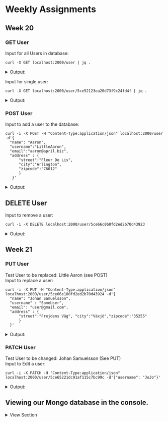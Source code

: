 # Weekly Assignments

## Week 20
### GET User
Input for all Users in database:
```
curl -X GET localhost:2000/user | jq .
```
<details>
  <summary> Output: </summary>
  <p>
    
```
[
  {
    "address": {
      "street": "Kulas Light",
      "city": "Gwenborough",
      "zipcode": "92998"
    },
    "_id": "5ce52123ea20d73f9c24fd4f",
    "name": "Leanne Graham",
    "username": "Bret",
    "email": "Sincere@april.biz",
    "__v": 0
  },
  {
    "address": {
      "street": "Victor Plains",
      "city": "Wisokyburgh",
      "zipcode": "90566"
    },
    "_id": "5ce521a2ea20d73f9c24fd50",
    "name": "Ervin Howell",
    "username": "Antonette",
    "email": "Shana@melissa.tv",
    "__v": 0
  },
  {
    "address": {
      "street": "Lebsack Ln.",
      "city": "Elvis South",
      "zipcode": "76920"
    },
    "_id": "5ce651a6dc91af115c7bc99b",
    "name": "Clementine Bauch",
    "username": "Samantha",
    "email": "Nathan@yenisa.net",
    "__v": 0
  },
  {
    "address": {
      "street": "Lebsack Ln."
    },
    "_id": "5ce65221dc91af115c7bc99c",
    "name": "Patrick Lebsack",
    "username": "Karianne",
    "email": "Julianne@kory.net",
    "__v": 0
  }
]
```
    
  </p></details>

Input for single user:

```
curl -X GET localhost:2000/user/5ce52123ea20d73f9c24fd4f | jq .
```

<details>
  <summary> Output: </summary>
  <p>
  
```
{
  "address": {
    "street": "Kulas Light",
    "city": "Gwenborough",
    "zipcode": "92998"
  },
  "_id": "5ce52123ea20d73f9c24fd4f",
  "name": "Leanne Graham",
  "username": "Bret",
  "email": "Sincere@april.biz",
  "__v": 0
}
```
  </p></details>
  
### POST User
Input to add a user to the database:
```
curl -i -X POST -H "Content-Type:application/json" localhost:2000/user -d'{
  "name": "Aaron", 
  "username":"LittleAaron", 
  "email":"aaron@april.biz", 
  "address" : {
      "street":"Fleur De Lis",
      "city":"Arlington",
      "zipcode":"76012"
      }
   }'
```   
<details>
  <summary> Output: </summary>
  <p>
   
```
TP/1.1 201 Created
X-Powered-By: Express
Content-Type: text/html; charset=utf-8
Content-Length: 30
ETag: W/"1e-YTx+dLO2dm61SruAw5IffrD4+8E"
Date: Thu, 23 May 2019 09:46:51 GMT
Connection: keep-alive

 -LittleAaron has been added.-
```

</p></details>

## DELETE User
Input to remove a user:
```
curl -i -X DELETE localhost:2000/user/5ce66c0b0fd2ed2b70d43923
```
<details>
  <summary> Output: </summary>
  <p>

```
TP/1.1 200 OK
X-Powered-By: Express
Content-Type: text/html; charset=utf-8
Content-Length: 32
ETag: W/"20-N0LX8yKQ/nqR4oZfDOSICcIq7To"
Date: Thu, 23 May 2019 09:51:29 GMT
Connection: keep-alive

 -LittleAaron has been deleted.-
```

  </p></details>

## Week 21
### PUT User
Test User to be replaced: Little Aaron (see POST)<br>
Input to replace a user:
```
curl -i -X PUT -H "Content-Type:application/json" localhost:2000/user/5ce66e180fd2ed2b70d43924 -d'{
  "name": "Johan Samuelsson", 
  "username" : "SomeUser", 
  "email": "user@gmail.com", 
  "address" : {
      "street":"Frejdens Väg", "city":"Växjö","zipcode":"35255"
      }
  }'
  ```
<details>
  <summary> Output: </summary>
  <p>


```
TP/1.1 200 OK
X-Powered-By: Express
Content-Type: text/html; charset=utf-8
Content-Length: 35
ETag: W/"23-4fITJAaO8+0zr7quCJsUYvgBtws"
Date: Thu, 23 May 2019 09:59:59 GMT
Connection: keep-alive

 -SomeUser has replaced this user.-

```

  </p></details>

### PATCH User
Test User to be changed: Johan Samuelsson (See PUT)<br>
Input to Edit a user:
```
curl -i -X PATCH -H "Content-Type:application/json" localhost:2000/user/5ce65221dc91af115c7bc99c -d'{"username": "JoJo"}'
```
<details>
  <summary> Output: </summary>
  <p>

```
TP/1.1 200 OK
X-Powered-By: Express
Content-Type: text/html; charset=utf-8
Content-Length: 25
ETag: W/"19-QrhlyPK966RH0U4rDY2T33CukS0"
Date: Thu, 23 May 2019 10:06:25 GMT
Connection: keep-alive

 -JoJo has been updated.-
```
</p></details>

## Viewing our Mongo database in the console.

<details>
  <summary>View Section</summary>
  <p>
    
Startup
Input: `mongo`
<details>
  <summary>Output:</summary>
  </p>
  
  ```
MongoDB shell version v4.0.9
connecting to: mongodb://127.0.0.1:27017/?gssapiServiceName=mongodb
Implicit session: session { "id" : UUID("a7716669-4aff-4f88-972f-141d11965e43") }
MongoDB server version: 4.0.9
```
  </p></details>
Display availible databases.<br>
Input: `show dbs`
<details>
  <summary>Output:</summary>
  </p>
  
  ```
admin   0.000GB
ass     0.000GB
config  0.000GB
local   0.000GB

```
  </p></details>
Switch to our database, ass.<br> 
Input:`use ass`
<details>
  <summary>Output:</summary>
  </p>
  
  ```
switched to db ass

```
  </p></details>
View users within database.
Input: `db.users.find()`
<details>
  <summary>Output:</summary>
  </p>
  
  ```
{ "_id" : ObjectId("5ce52123ea20d73f9c24fd4f"), "name" : "Leanne Graham", "username" : "Bret", "email" : "Sincere@april.biz", "address" : { "street" : "Kulas Light", "city" : "Gwenborough", "zipcode" : "92998" }, "__v" : 0 }
{ "_id" : ObjectId("5ce521a2ea20d73f9c24fd50"), "name" : "Ervin Howell", "username" : "Antonette", "email" : "Shana@melissa.tv", "address" : { "street" : "Victor Plains", "city" : "Wisokyburgh", "zipcode" : "90566" }, "__v" : 0 }
{ "_id" : ObjectId("5ce651a6dc91af115c7bc99b"), "name" : "Clementine Bauch", "username" : "Samantha", "email" : "Nathan@yenisa.net", "address" : { "street" : "Lebsack Ln.", "city" : "Elvis South", "zipcode" : "76920" }, "__v" : 0 }
{ "_id" : ObjectId("5ce65221dc91af115c7bc99c"), "name" : "Patrick Lebsack", "username" : "JoJo", "email" : "Julianne@kory.net", "address" : { "street" : "Lebsack Ln." }, "__v" : 0 }
{ "_id" : ObjectId("5ce66e180fd2ed2b70d43924"), "name" : "Johan Samuelsson", "username" : "SomeUser", "email" : "user@gmail.com", "address" : { "street" : "Frejdens Väg", "city" : "Växjö", "zipcode" : "35255" }, "__v" : 0 }

```

  </p></details>
  </p></details>
